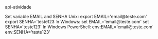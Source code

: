 <p>api-atividade</p>
Set variable EMAIL and SENHA
Unix:
  export EMAIL='email@teste.com'
  export SENHA='teste123
In Windows:
  set EMAIL='email@teste.com'
  set SENHA='teste123'
In Windows PowerShell:
  env:EMAIL='email@teste.com'
  env:SENHA='teste123'
